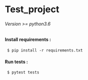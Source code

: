 # Test_project
###### Version >= python3.6
#### Install requirements :
     $ pip install -r requirements.txt
#### Run tests :
     $ pytest tests